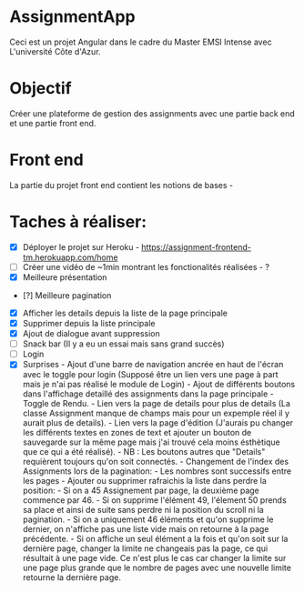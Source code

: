 # AssignmentApp

Ceci est un projet Angular dans le cadre du Master EMSI Intense avec L'université Côte d'Azur.

# Objectif

Créer une plateforme de gestion des assignments avec une partie back end et une partie front end.

# Front end

La partie du projet front end contient les notions de bases 
    - 

# Taches à réaliser:

- [x] Déployer le projet sur Heroku
      - https://assignment-frontend-tm.herokuapp.com/home
- [ ] Créer une vidéo de ~1min montrant les fonctionalités réalisées
      - ?
- [x] Meilleure présentation
- [?] Meilleure pagination
- [x] Afficher les details depuis la liste de la page principale
- [x] Supprimer depuis la liste principale
- [x] Ajout de dialogue avant suppression
- [ ] Snack bar (Il y a eu un essai mais sans grand succès)
- [ ] Login
- [x] Surprises
      - Ajout d'une barre de navigation ancrée en haut de l'écran avec le toggle pour login (Supposé être un lien vers une page à part mais je n'ai pas réalisé le module de Login)
      - Ajout de différents boutons dans l'affichage detaillé des assignments dans la page principale
        - Toggle de Rendu.
        - Lien vers la page de details pour plus de details (La classe Assignment manque de champs mais pour un expemple réel il y aurait plus de details).
        - Lien vers la page d'édition (J'aurais pu changer les différents textes en zones de text et ajouter un bouton de sauvegarde sur la même page mais j'ai trouvé cela moins ésthètique que ce qui a été réalisé).
        - NB : Les boutons autres que "Details" requièrent toujours qu'on soit connectés.
      - Changement de l'index des Assignments lors de la pagination:
        - Les nombres sont successifs entre les pages
        - Ajouter ou supprimer rafraichis la liste dans perdre la position:
          - Si on a 45 Assignement par page, la deuxième page commence par 46.
          - Si on supprime l'élément 49, l'élement 50 prends sa place et ainsi de suite sans perdre ni la position du scroll ni la pagination.
          - Si on a uniquement 46 éléments et qu'on supprime le dernier, on n'affiche pas une liste vide mais on retourne à la page précédente.
          - Si on affiche un seul élément a la fois et qu'on soit sur la dernière page, changer la limite ne changeais pas la page, ce qui résultait à une page vide. Ce n'est plus le cas car changer la limite sur une page plus grande que le nombre de pages avec une nouvelle limite retourne la dernière page.